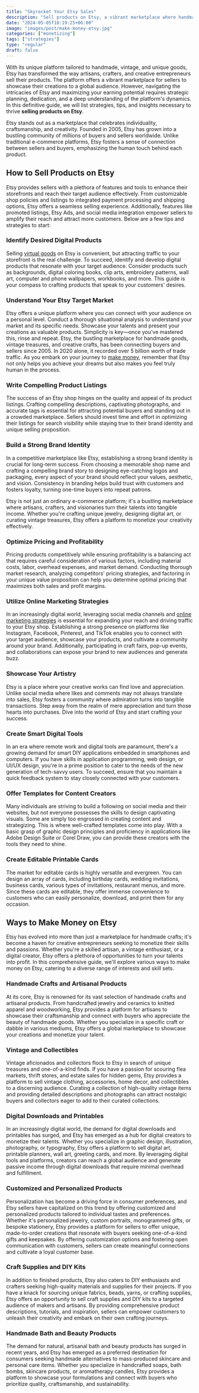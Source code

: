 ```yaml
---
title: "Skyrocket Your Etsy Sales"
description: "Sell products on Etsy, a vibrant marketplace where handmade, vintage, and unique items find their audience."
date: "2024-05-05T18:19:25+06:00"
image: "images/post/make-money-etsy.jpg"
categories: ["monetizing"]
tags: ["strategies"]
type: "regular"
draft: false
---
```


With its unique platform tailored to handmade, vintage, and unique goods, Etsy has transformed the way artisans, crafters, and creative entrepreneurs sell their products. The platform offers a vibrant marketplace for sellers to showcase their creations to a global audience. However, navigating the intricacies of Etsy and maximizing your earning potential requires strategic planning, dedication, and a deep understanding of the platform's dynamics. In this definitive guide, we will list strategies, tips, and insights necessary to thrive **selling products on Etsy**.

Etsy stands out as a marketplace that celebrates individuality, craftsmanship, and creativity. Founded in 2005, Etsy has grown into a bustling community of millions of buyers and sellers worldwide. Unlike traditional e-commerce platforms, Etsy fosters a sense of connection between sellers and buyers, emphasizing the human touch behind each product.

## How to Sell Products on Etsy

Etsy provides sellers with a plethora of features and tools to enhance their storefronts and reach their target audience effectively. From customizable shop policies and listings to integrated payment processing and shipping options, Etsy offers a seamless selling experience. Additionally, features like promoted listings, Etsy Ads, and social media integration empower sellers to amplify their reach and attract more customers. Below are a few tips and strategies to start:

### Identify Desired Digital Products

Selling [virtual goods](/blog/selling-digital-products/) on Etsy is convenient, but attracting traffic to your storefront is the real challenge. To succeed, identify and develop digital products that resonate with your target audience. Consider products such as backgrounds, digital coloring books, clip arts, embroidery patterns, wall art, computer and phone wallpapers, workbooks, and more. This guide is your compass to crafting products that speak to your customers' desires.

### Understand Your Etsy Target Market

Etsy offers a unique platform where you can connect with your audience on a personal level. Conduct a thorough situational analysis to understand your market and its specific needs. Showcase your talents and present your creations as valuable products. Simplicity is key—once you've mastered this, rinse and repeat. Etsy, the bustling marketplace for handmade goods, vintage treasures, and creative crafts, has been connecting buyers and sellers since 2005. In 2020 alone, it recorded over 5 billion worth of trade traffic. As you embark on your journey to [make money](/blog/ways-to-make-money/), remember that Etsy not only helps you achieve your dreams but also makes you feel truly human in the process.

### Write Compelling Product Listings

The success of an Etsy shop hinges on the quality and appeal of its product listings. Crafting compelling descriptions, captivating photographs, and accurate tags is essential for attracting potential buyers and standing out in a crowded marketplace. Sellers should invest time and effort in optimizing their listings for search visibility while staying true to their brand identity and unique selling proposition.

### Build a Strong Brand Identity

In a competitive marketplace like Etsy, establishing a strong brand identity is crucial for long-term success. From choosing a memorable shop name and crafting a compelling brand story to designing eye-catching logos and packaging, every aspect of your brand should reflect your values, aesthetic, and vision. Consistency in branding helps build trust with customers and fosters loyalty, turning one-time buyers into repeat patrons.

Etsy is not just an ordinary e-commerce platform; it's a bustling marketplace where artisans, crafters, and visionaries turn their talents into tangible income. Whether you're crafting unique jewelry, designing digital art, or curating vintage treasures, Etsy offers a platform to monetize your creativity effectively.

### Optimize Pricing and Profitability

Pricing products competitively while ensuring profitability is a balancing act that requires careful consideration of various factors, including material costs, labor, overhead expenses, and market demand. Conducting thorough market research, analyzing competitors' pricing strategies, and factoring in your unique value proposition can help you determine optimal pricing that maximizes both sales and profit margins.

### Utilize Online Marketing Strategies

In an increasingly digital world, leveraging social media channels and [online marketing strategies](/blog/marketing-a-online-business/) is essential for expanding your reach and driving traffic to your Etsy shop. Establishing a strong presence on platforms like Instagram, Facebook, Pinterest, and TikTok enables you to connect with your target audience, showcase your products, and cultivate a community around your brand. Additionally, participating in craft fairs, pop-up events, and collaborations can expose your brand to new audiences and generate buzz.

### Showcase Your Artistry

Etsy is a place where your creative works can find love and appreciation. Unlike social media where likes and comments may not always translate into sales, Etsy fosters a community where admiration turns into tangible transactions. Step away from the realm of mere appreciation and turn those hearts into purchases. Dive into the world of Etsy and start crafting your success.

### Create Smart Digital Tools

In an era where remote work and digital tools are paramount, there's a growing demand for smart DIY applications embedded in smartphones and computers. If you have skills in application programming, web design, or UI/UX design, you're in a prime position to cater to the needs of the new generation of tech-savvy users. To succeed, ensure that you maintain a quick feedback system to stay closely connected with your customers.

### Offer Templates for Content Creators

Many individuals are striving to build a following on social media and their websites, but not everyone possesses the skills to design captivating visuals. Some are simply too engrossed in creating content and strategizing. This is where well-crafted templates come into play. With a basic grasp of graphic design principles and proficiency in applications like Adobe Design Suite or Corel Draw, you can provide these creators with the tools they need to shine.

### Create Editable Printable Cards

The market for editable cards is highly versatile and evergreen. You can design an array of cards, including birthday cards, wedding invitations, business cards, various types of invitations, restaurant menus, and more. Since these cards are editable, they offer immense convenience to customers who can easily personalize, download, and print them for any occasion.

## Ways to Make Money on Etsy

Etsy has evolved into more than just a marketplace for handmade crafts; it's become a haven for creative entrepreneurs seeking to monetize their skills and passions. Whether you're a skilled artisan, a vintage enthusiast, or a digital creator, Etsy offers a plethora of opportunities to turn your talents into profit. In this comprehensive guide, we'll explore various ways to make money on Etsy, catering to a diverse range of interests and skill sets.

### Handmade Crafts and Artisanal Products

At its core, Etsy is renowned for its vast selection of handmade crafts and artisanal products. From handcrafted jewelry and ceramics to knitted apparel and woodworking, Etsy provides a platform for artisans to showcase their craftsmanship and connect with buyers who appreciate the beauty of handmade goods. Whether you specialize in a specific craft or dabble in various mediums, Etsy offers a global marketplace to showcase your creations and monetize your talent.

### Vintage and Collectibles

Vintage aficionados and collectors flock to Etsy in search of unique treasures and one-of-a-kind finds. If you have a passion for scouring flea markets, thrift stores, and estate sales for hidden gems, Etsy provides a platform to sell vintage clothing, accessories, home decor, and collectibles to a discerning audience. Curating a collection of high-quality vintage items and providing detailed descriptions and photographs can attract nostalgic buyers and collectors eager to add to their curated collections.

### Digital Downloads and Printables

In an increasingly digital world, the demand for digital downloads and printables has surged, and Etsy has emerged as a hub for digital creators to monetize their talents. Whether you specialize in graphic design, illustration, photography, or typography, Etsy offers a platform to sell digital art, printable planners, wall art, greeting cards, and more. By leveraging digital tools and platforms, creators can reach a global audience and generate passive income through digital downloads that require minimal overhead and fulfillment.

### Customized and Personalized Products

Personalization has become a driving force in consumer preferences, and Etsy sellers have capitalized on this trend by offering customized and personalized products tailored to individual tastes and preferences. Whether it's personalized jewelry, custom portraits, monogrammed gifts, or bespoke stationery, Etsy provides a platform for sellers to offer unique, made-to-order creations that resonate with buyers seeking one-of-a-kind gifts and keepsakes. By offering customization options and fostering open communication with customers, sellers can create meaningful connections and cultivate a loyal customer base.

### Craft Supplies and DIY Kits

In addition to finished products, Etsy also caters to DIY enthusiasts and crafters seeking high-quality materials and supplies for their projects. If you have a knack for sourcing unique fabrics, beads, yarns, or crafting supplies, Etsy offers an opportunity to sell craft supplies and DIY kits to a targeted audience of makers and artisans. By providing comprehensive product descriptions, tutorials, and inspiration, sellers can empower customers to unleash their creativity and embark on their own crafting journeys.

### Handmade Bath and Beauty Products

The demand for natural, artisanal bath and beauty products has surged in recent years, and Etsy has emerged as a preferred destination for consumers seeking handmade alternatives to mass-produced skincare and personal care items. Whether you specialize in handcrafted soaps, bath bombs, skincare products, or aromatherapy candles, Etsy provides a platform to showcase your formulations and connect with buyers who prioritize quality, craftsmanship, and sustainability.

